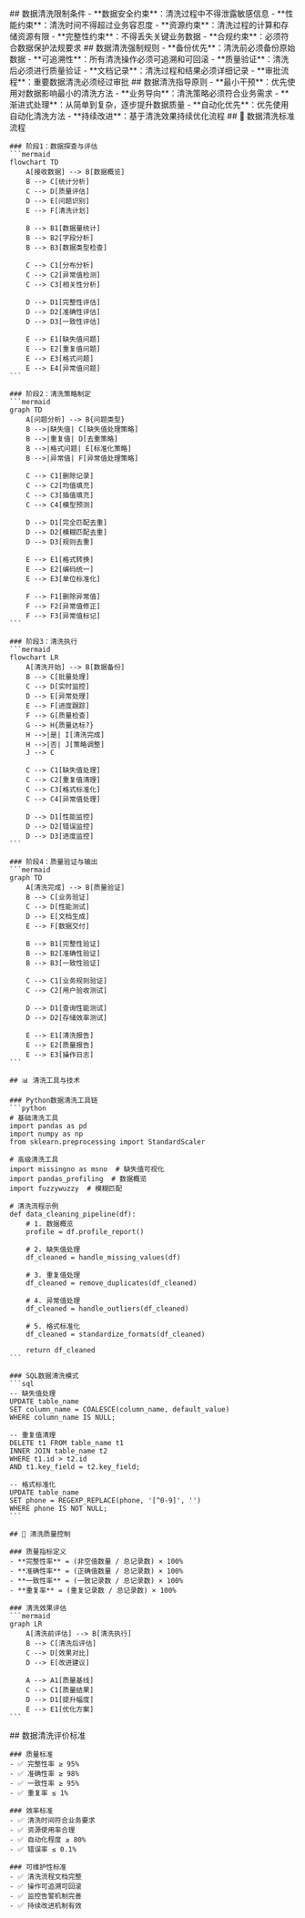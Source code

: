 <execution>
  <constraint>
    ## 数据清洗限制条件
    - **数据安全约束**：清洗过程中不得泄露敏感信息
    - **性能约束**：清洗时间不得超过业务容忍度
    - **资源约束**：清洗过程的计算和存储资源有限
    - **完整性约束**：不得丢失关键业务数据
    - **合规约束**：必须符合数据保护法规要求
  </constraint>

  <rule>
    ## 数据清洗强制规则
    - **备份优先**：清洗前必须备份原始数据
    - **可追溯性**：所有清洗操作必须可追溯和可回滚
    - **质量验证**：清洗后必须进行质量验证
    - **文档记录**：清洗过程和结果必须详细记录
    - **审批流程**：重要数据清洗必须经过审批
  </rule>

  <guideline>
    ## 数据清洗指导原则
    - **最小干预**：优先使用对数据影响最小的清洗方法
    - **业务导向**：清洗策略必须符合业务需求
    - **渐进式处理**：从简单到复杂，逐步提升数据质量
    - **自动化优先**：优先使用自动化清洗方法
    - **持续改进**：基于清洗效果持续优化流程
  </guideline>

  <process>
    ## 🧹 数据清洗标准流程

    ### 阶段1：数据探查与评估
    ```mermaid
    flowchart TD
        A[接收数据] --> B[数据概览]
        B --> C[统计分析]
        C --> D[质量评估]
        D --> E[问题识别]
        E --> F[清洗计划]
        
        B --> B1[数据量统计]
        B --> B2[字段分析]
        B --> B3[数据类型检查]
        
        C --> C1[分布分析]
        C --> C2[异常值检测]
        C --> C3[相关性分析]
        
        D --> D1[完整性评估]
        D --> D2[准确性评估]
        D --> D3[一致性评估]
        
        E --> E1[缺失值问题]
        E --> E2[重复值问题]
        E --> E3[格式问题]
        E --> E4[异常值问题]
    ```

    ### 阶段2：清洗策略制定
    ```mermaid
    graph TD
        A[问题分析] --> B{问题类型}
        B -->|缺失值| C[缺失值处理策略]
        B -->|重复值| D[去重策略]
        B -->|格式问题| E[标准化策略]
        B -->|异常值| F[异常值处理策略]
        
        C --> C1[删除记录]
        C --> C2[均值填充]
        C --> C3[插值填充]
        C --> C4[模型预测]
        
        D --> D1[完全匹配去重]
        D --> D2[模糊匹配去重]
        D --> D3[规则去重]
        
        E --> E1[格式转换]
        E --> E2[编码统一]
        E --> E3[单位标准化]
        
        F --> F1[删除异常值]
        F --> F2[异常值修正]
        F --> F3[异常值标记]
    ```

    ### 阶段3：清洗执行
    ```mermaid
    flowchart LR
        A[清洗开始] --> B[数据备份]
        B --> C[批量处理]
        C --> D[实时监控]
        D --> E[异常处理]
        E --> F[进度跟踪]
        F --> G[质量检查]
        G --> H{质量达标?}
        H -->|是| I[清洗完成]
        H -->|否| J[策略调整]
        J --> C
        
        C --> C1[缺失值处理]
        C --> C2[重复值清理]
        C --> C3[格式标准化]
        C --> C4[异常值处理]
        
        D --> D1[性能监控]
        D --> D2[错误监控]
        D --> D3[进度监控]
    ```

    ### 阶段4：质量验证与输出
    ```mermaid
    graph TD
        A[清洗完成] --> B[质量验证]
        B --> C[业务验证]
        C --> D[性能测试]
        D --> E[文档生成]
        E --> F[数据交付]
        
        B --> B1[完整性验证]
        B --> B2[准确性验证]
        B --> B3[一致性验证]
        
        C --> C1[业务规则验证]
        C --> C2[用户验收测试]
        
        D --> D1[查询性能测试]
        D --> D2[存储效率测试]
        
        E --> E1[清洗报告]
        E --> E2[质量报告]
        E --> E3[操作日志]
    ```

    ## 📊 清洗工具与技术

    ### Python数据清洗工具链
    ```python
    # 基础清洗工具
    import pandas as pd
    import numpy as np
    from sklearn.preprocessing import StandardScaler
    
    # 高级清洗工具
    import missingno as msno  # 缺失值可视化
    import pandas_profiling  # 数据概览
    import fuzzywuzzy  # 模糊匹配
    
    # 清洗流程示例
    def data_cleaning_pipeline(df):
        # 1. 数据概览
        profile = df.profile_report()
        
        # 2. 缺失值处理
        df_cleaned = handle_missing_values(df)
        
        # 3. 重复值处理
        df_cleaned = remove_duplicates(df_cleaned)
        
        # 4. 异常值处理
        df_cleaned = handle_outliers(df_cleaned)
        
        # 5. 格式标准化
        df_cleaned = standardize_formats(df_cleaned)
        
        return df_cleaned
    ```

    ### SQL数据清洗模式
    ```sql
    -- 缺失值处理
    UPDATE table_name 
    SET column_name = COALESCE(column_name, default_value)
    WHERE column_name IS NULL;
    
    -- 重复值清理
    DELETE t1 FROM table_name t1
    INNER JOIN table_name t2 
    WHERE t1.id > t2.id 
    AND t1.key_field = t2.key_field;
    
    -- 格式标准化
    UPDATE table_name 
    SET phone = REGEXP_REPLACE(phone, '[^0-9]', '')
    WHERE phone IS NOT NULL;
    ```

    ## 🎯 清洗质量控制

    ### 质量指标定义
    - **完整性率** = (非空值数量 / 总记录数) × 100%
    - **准确性率** = (正确值数量 / 总记录数) × 100%
    - **一致性率** = (一致记录数 / 总记录数) × 100%
    - **重复率** = (重复记录数 / 总记录数) × 100%

    ### 清洗效果评估
    ```mermaid
    graph LR
        A[清洗前评估] --> B[清洗执行]
        B --> C[清洗后评估]
        C --> D[效果对比]
        D --> E[改进建议]
        
        A --> A1[质量基线]
        C --> C1[质量结果]
        D --> D1[提升幅度]
        E --> E1[优化方案]
    ```
  </process>

  <criteria>
    ## 数据清洗评价标准

    ### 质量标准
    - ✅ 完整性率 ≥ 95%
    - ✅ 准确性率 ≥ 98%
    - ✅ 一致性率 ≥ 95%
    - ✅ 重复率 ≤ 1%

    ### 效率标准
    - ✅ 清洗时间符合业务要求
    - ✅ 资源使用率合理
    - ✅ 自动化程度 ≥ 80%
    - ✅ 错误率 ≤ 0.1%

    ### 可维护性标准
    - ✅ 清洗流程文档完整
    - ✅ 操作可追溯可回滚
    - ✅ 监控告警机制完善
    - ✅ 持续改进机制有效
  </criteria>
</execution>
